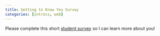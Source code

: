 ```yaml
---
title: Getting to Know You Survey
categories: [introcs, web]
---
```

Please complete this short <a href="https://goo.gl/forms/DO8BhEBm9cuQyAgv2">student survey</a> so I can learn more about you!
